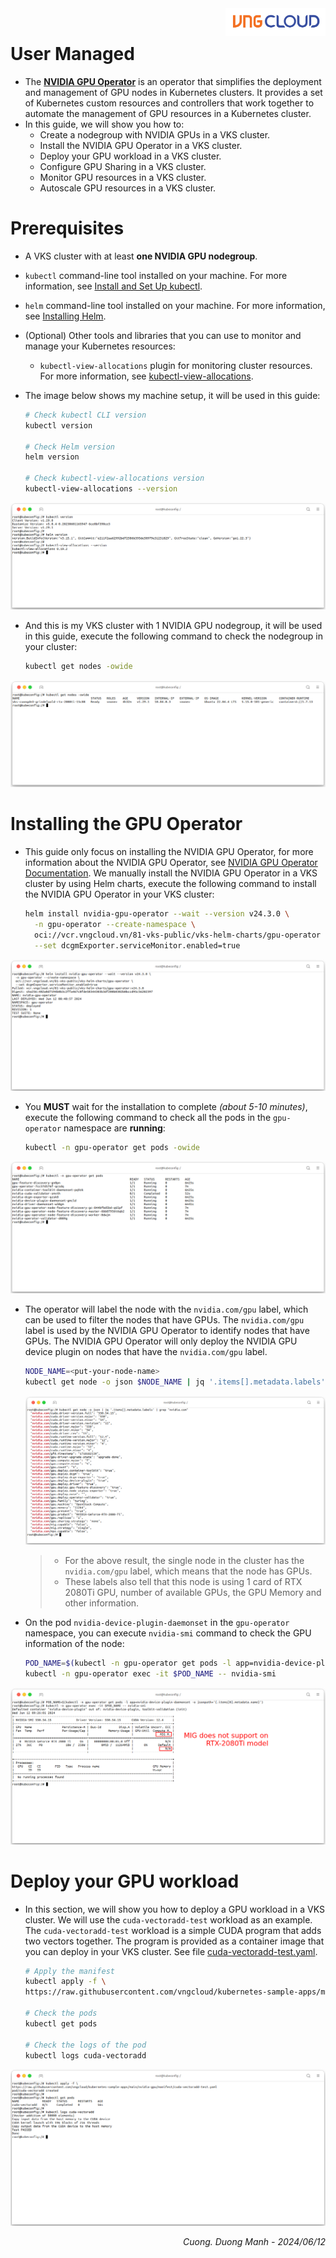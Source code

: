 <div style="float: right;"><img src="../../images/01.png" width="160px" /></div><br>

# User Managed

- The **[NVIDIA GPU Operator](https://github.com/NVIDIA/gpu-operator)** is an operator that simplifies the deployment and management of GPU nodes in Kubernetes clusters. It provides a set of Kubernetes custom resources and controllers that work together to automate the management of GPU resources in a Kubernetes cluster.
- In this guide, we will show you how to:
  - Create a nodegroup with NVIDIA GPUs in a VKS cluster.
  - Install the NVIDIA GPU Operator in a VKS cluster.
  - Deploy your GPU workload in a VKS cluster.
  - Configure GPU Sharing in a VKS cluster.
  - Monitor GPU resources in a VKS cluster.
  - Autoscale GPU resources in a VKS cluster.

# Prerequisites

- A VKS cluster with at least **one NVIDIA GPU nodegroup**.
- `kubectl` command-line tool installed on your machine. For more information, see [Install and Set Up kubectl](https://kubernetes.io/docs/tasks/tools/install-kubectl/).
- `helm` command-line tool installed on your machine. For more information, see [Installing Helm](https://helm.sh/docs/intro/install/).
- (Optional) Other tools and libraries that you can use to monitor and manage your Kubernetes resources:

  - `kubectl-view-allocations` plugin for monitoring cluster resources. For more information, see [kubectl-view-allocations](https://github.com/davidB/kubectl-view-allocations).

- The image below shows my machine setup, it will be used in this guide:

  ```bash
  # Check kubectl CLI version
  kubectl version

  # Check Helm version
  helm version

  # Check kubectl-view-allocations version
  kubectl-view-allocations --version
  ```

<center>

![](./../../images/nodegroup/02.png)

</center>

- And this is my VKS cluster with 1 NVIDIA GPU nodegroup, it will be used in this guide, execute the following command to check the nodegroup in your cluster:
  ```bash
  kubectl get nodes -owide
  ```

<center>

![](./../../images/nodegroup/01.1.png)

</center>

# Installing the GPU Operator

- This guide only focus on installing the NVIDIA GPU Operator, for more information about the NVIDIA GPU Operator, see [NVIDIA GPU Operator Documentation](https://docs.nvidia.com/datacenter/cloud-native/gpu-operator/latest/getting-started.html). We manually install the NVIDIA GPU Operator in a VKS cluster by using Helm charts, execute the following command to install the NVIDIA GPU Operator in your VKS cluster:
  ```bash
  helm install nvidia-gpu-operator --wait --version v24.3.0 \
    -n gpu-operator --create-namespace \
    oci://vcr.vngcloud.vn/81-vks-public/vks-helm-charts/gpu-operator \
    --set dcgmExporter.serviceMonitor.enabled=true
  ```

<center>

![](./../../images/nodegroup/03.png)

</center>

- You **MUST** wait for the installation to complete _(about 5-10 minutes)_, execute the following command to check all the pods in the `gpu-operator` namespace are **running**:
  ```bash
  kubectl -n gpu-operator get pods -owide
  ```

<center>

![](./../../images/nodegroup/04.png)

</center>

- The operator will label the node with the `nvidia.com/gpu` label, which can be used to filter the nodes that have GPUs. The `nvidia.com/gpu` label is used by the NVIDIA GPU Operator to identify nodes that have GPUs. The NVIDIA GPU Operator will only deploy the NVIDIA GPU device plugin on nodes that have the `nvidia.com/gpu` label.

  ```bash
  NODE_NAME=<put-your-node-name>
  kubectl get node -o json $NODE_NAME | jq '.items[].metadata.labels' | grep "nvidia.com"
  ```

  <center>

  ![](./../../images/nodegroup/05.png)

  </center>

  > - For the above result, the single node in the cluster has the `nvidia.com/gpu` label, which means that the node has GPUs.
  > - These labels also tell that this node is using 1 card of RTX 2080Ti GPU, number of available GPUs, the GPU Memory and other information.

- On the pod `nvidia-device-plugin-daemonset` in the `gpu-operator` namespace, you can execute `nvidia-smi` command to check the GPU information of the node:
  ```bash
  POD_NAME=$(kubectl -n gpu-operator get pods -l app=nvidia-device-plugin-daemonset -o jsonpath='{.items[0].metadata.name}')
  kubectl -n gpu-operator exec -it $POD_NAME -- nvidia-smi
  ```

<center>
  
  ![](./../../images/nodegroup/06.png)

</center>

# Deploy your GPU workload

- In this section, we will show you how to deploy a GPU workload in a VKS cluster. We will use the `cuda-vectoradd-test` workload as an example. The `cuda-vectoradd-test` workload is a simple CUDA program that adds two vectors together. The program is provided as a container image that you can deploy in your VKS cluster. See file [cuda-vectoradd-test.yaml](https://raw.githubusercontent.com/vngcloud/kubernetes-sample-apps/main/nvidia-gpu/manifest/cuda-vectoradd-test.yaml).

  ```bash
  # Apply the manifest
  kubectl apply -f \
  https://raw.githubusercontent.com/vngcloud/kubernetes-sample-apps/main/nvidia-gpu/manifest/cuda-vectoradd-test.yaml

  # Check the pods
  kubectl get pods

  # Check the logs of the pod
  kubectl logs cuda-vectoradd
  ```

<center>

![](./../../images/nodegroup/07.png)

</center>

<div style="float: right;">
<i>Cuong. Duong Manh - 2024/06/12</i>
</div>
